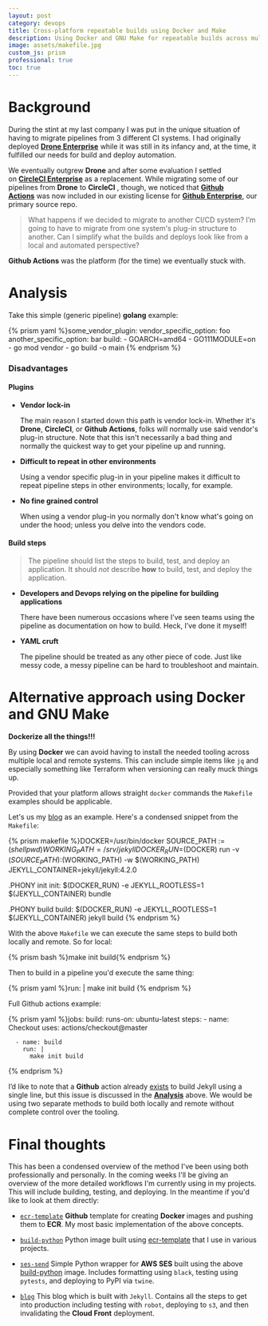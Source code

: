 ```yaml
---
layout: post
category: devops
title: Cross-platform repeatable builds using Docker and Make
description: Using Docker and GNU Make for repeatable builds across multiple platforms
image: assets/makefile.jpg
custom_js: prism
professional: true
toc: true
---
```


# Background

During the stint at my last company I was put in the unique situation of having 
to migrate pipelines from 3 different CI systems. I had originally 
deployed **[Drone Enterprise](https://drone.io/)** while it was still in its 
infancy and, at the time, it fulfilled our needs for build and deploy 
automation.

We eventually outgrew **Drone** and after some evaluation I settled 
on **[CircleCI Enterprise](https://circleci.com/)** as a replacement. While 
migrating some of our pipelines from **Drone** to **CircleCI** , though, we 
noticed that **[Github Actions](https://github.com/features/actions)** was now 
included in our existing license for **[Github 
Enterprise](https://github.com/enterprise)**, our primary source repo.

> What happens if we decided to migrate to another CI/CD system? I’m going to 
> have to migrate from one system's plug-in structure to another. Can I simplify 
> what the builds and deploys look like from a local and automated perspective?

**Github Actions** was the platform (for the time) we eventually stuck with.

# Analysis 

Take this simple (generic pipeline) **golang** example:

{% prism yaml %}some_vendor_plugin:
    vendor_specific_option: foo
    another_specific_option: bar
    build:
      - GOARCH=amd64
      - GO111MODULE=on
      - go mod vendor
      - go build -o main
{% endprism %}

### Disadvantages
#### Plugins

* **Vendor lock-in**

    The main reason I started down this path is vendor lock-in. Whether it's 
    **Drone**, **CircleCI**, or **Github Actions**, folks will normally use said 
    vendor's plug-in structure. Note that this isn't necessarily a bad thing and 
    normally the quickest way to get your pipeline up and running.

* **Difficult to repeat in other environments**

    Using a vendor specific plug-in in your pipeline makes it difficult to 
    repeat pipeline steps in other environments; locally, for example.

* **No fine grained control**

    When using a vendor plug-in you normally don't know what's going on under 
    the hood; unless you delve into the vendors code.

#### Build steps

> The pipeline should list the steps to build, test, and deploy an application. 
> It should _not_ describe **how** to build, test, and deploy the application.

* **Developers and Devops relying on the pipeline for building applications**

    There have been numerous occasions where I’ve seen teams using the pipeline 
    as documentation on how to build. Heck, I’ve done it myself!

* **YAML cruft**

    The pipeline should be treated as any other piece of code. Just like messy 
    code, a messy pipeline can be hard to troubleshoot and maintain.

# Alternative approach using Docker and GNU Make

**Dockerize all the things!!!**

By using **Docker** we can avoid having to install the needed tooling across 
multiple local and remote systems. This can include simple items like `jq` and 
especially something like Terraform when versioning can really muck things up.

Provided that your platform allows straight `docker` commands the `Makefile` 
examples should be applicable.

Let's us my [blog](https://github.com/replicant0wnz/blog) as an example. Here's 
a condensed snippet from the `Makefile`:

{% prism makefile %}DOCKER=/usr/bin/docker
SOURCE_PATH := $(shell pwd)
WORKING_PATH=/srv/jekyll
DOCKER_RUN=$(DOCKER) run -v $(SOURCE_PATH):$(WORKING_PATH) -w $(WORKING_PATH)
JEKYLL_CONTAINER=jekyll/jekyll:4.2.0

.PHONY init
init:
	$(DOCKER_RUN) -e JEKYLL_ROOTLESS=1 $(JEKYLL_CONTAINER) bundle

.PHONY build
build:
	$(DOCKER_RUN) -e JEKYLL_ROOTLESS=1 $(JEKYLL_CONTAINER) jekyll build
{% endprism %}

With the above `Makefile` we can execute the same steps to build both locally 
and remote. So for local:

{% prism bash %}make init build{% endprism %}

Then to build in a pipeline you'd execute the same thing:

{% prism yaml %}run: |
    make init build
{% endprism %}

Full Github actions example:

{% prism yaml %}jobs:
  build:
    runs-on: ubuntu-latest
    steps:
      - name: Checkout
        uses: actions/checkout@master

      - name: build
        run: |
          make init build
{% endprism %}

I’d like to note that a **Github** action 
already [exists](https://github.com/marketplace/actions/build-jekyll) to build 
Jekyll using a single line, but this issue is discussed in 
the [**Analysis**](#analysis) above.  We would be using two separate methods to 
build both locally and remote without complete control over the tooling.

# Final thoughts

This has been a condensed overview of the method I've been using both 
professionally and personally. In the coming weeks I'll be giving an overview of 
the more detailed workflows I'm currently using in my projects. This will 
include building, testing, and deploying. In the meantime if you'd like to look 
at them directly:

* [`ecr-template`](https://github.com/replicant0wnz/ecr-template) **Github** 
    template for creating **Docker** images and pushing them to **ECR**. My most 
    basic implementation of the above concepts.

* [`build-python`](https://github.com/replicant0wnz/build-python) Python image 
    built using [ecr-template](https://github.com/replicant0wnz/ecr-template) 
    that I use in various projects. 

* [`ses-send`](https://github.com/replicant0wnz/ses-send) Simple Python wrapper 
    for **AWS SES** built using the above 
    [build-python](https://github.com/replicant0wnz/build-python) image.
    Includes formatting using `black`, testing using `pytests`, and deploying to 
    PyPI via `twine`.

* [`blog`](https://github.com/replicant0wnz/blog) This blog which is built with 
    `Jekyll`. Contains all the steps to get into production including testing 
    with `robot`, deploying to `s3`, and then invalidating the **Cloud Front** 
    deployment. 
